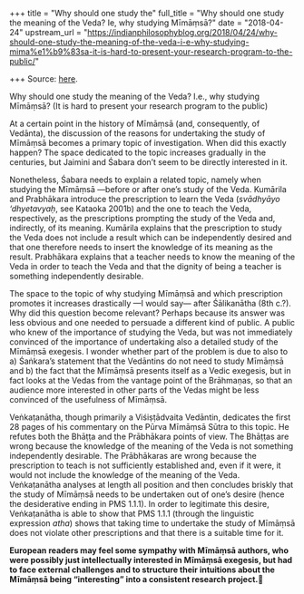 +++
title = "Why should one study the"
full_title = "Why should one study the meaning of the Veda? Ie, why studying Mīmāṃsā?"
date = "2018-04-24"
upstream_url = "https://indianphilosophyblog.org/2018/04/24/why-should-one-study-the-meaning-of-the-veda-i-e-why-studying-mima%e1%b9%83sa-it-is-hard-to-present-your-research-program-to-the-public/"

+++
Source: [here](https://indianphilosophyblog.org/2018/04/24/why-should-one-study-the-meaning-of-the-veda-i-e-why-studying-mima%e1%b9%83sa-it-is-hard-to-present-your-research-program-to-the-public/).

Why should one study the meaning of the Veda? I.e., why studying Mīmāṃsā? (It is hard to present your research program to the public)

At a certain point in the history of Mīmāṃsā (and, consequently, of
Vedānta), the discussion of the reasons for undertaking the study of
Mīmāṃsā becomes a primary topic of investigation. When did this exactly
happen? The space dedicated to the topic increases gradually in the
centuries, but Jaimini and Śabara don’t seem to be directly interested
in it.

Nonetheless, Śabara needs to explain a related topic, namely when
studying the Mīmāṃsā —before or after one’s study of the Veda. Kumārila
and Prabhākara introduce the prescription to learn the Veda (*svādhyāyo
‘dhyetavyaḥ*, see Kataoka 2001b) and the one to teach the Veda,
respectively, as the prescriptions prompting the study of the Veda and,
indirectly, of its meaning. Kumārila explains that the prescription to
study the Veda does not include a result which can be independently
desired and that one therefore needs to insert the knowledge of its
meaning as the result. Prabhākara explains that a teacher needs to know
the meaning of the Veda in order to teach the Veda and that the dignity
of being a teacher is something independently desirable.

The space to the topic of why studying Mīmāṃsā and which prescription
promotes it increases drastically —I would say— after Śālikanātha (8th
c.?). Why did this question become relevant? Perhaps because its answer
was less obvious and one needed to persuade a different kind of public.
A public who knew of the importance of studying the Veda, but was not
immediately convinced of the importance of undertaking also a detailed
study of the Mīmāṃsā exegesis. I wonder whether part of the problem is
due to also to a) Śaṅkara’s statement that the Vedāntins do not need to
study Mīmāṃsā and b) the fact that the Mīmāṃsā presents itself as a
Vedic exegesis, but in fact looks at the Vedas from the vantage point of
the Brāhmaṇas, so that an audience more interested in other parts of the
Vedas might be less convinced of the usefulness of Mīmāṃsā.

Veṅkaṭanātha, though primarily a Viśiṣṭādvaita Vedāntin, dedicates the
first 28 pages of his commentary on the Pūrva Mīmāṃsā Sūtra to this
topic. He refutes both the Bhāṭṭa and the Prābhākara points of view. The
Bhāṭṭas are wrong because the knowledge of the meaning of the Veda is
not something independently desirable. The Prābhākaras are wrong because
the prescription to teach is not sufficiently established and, even if
it were, it would not include the knowledge of the meaning of the
Veda.  
Veṅkaṭanātha analyses at length all position and then concludes briskly
that the study of Mīmāṃsā needs to be undertaken out of one’s desire
(hence the desiderative ending in PMS 1.1.1). In order to legitimate
this desire, Veṅkaṭanātha is able to show that PMS 1.1.1 (through the
linguistic expression *atha*) shows that taking time to undertake the
study of Mīmāṃsā does not violate other prescriptions and that there is
a suitable time for it.

**European readers may feel some sympathy with Mīmāṃsā authors, who were
possibly just intellectually interested in Mīmāṃsā exegesis, but had to
face external challenges and to structure their intuitions about the
Mīmāṃsā being “interesting” into a consistent research project.**🙂
